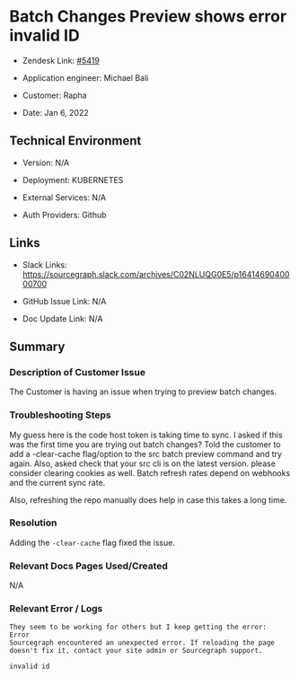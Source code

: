 

# Batch Changes Preview shows error invalid ID <!-- Ticket Title  Hint: include keywords to make it searchable -->



- Zendesk Link: [#5419](https://sourcegraph.zendesk.com/agent/tickets/5419)

- Application engineer: Michael Bali

- Customer: Rapha <!-- Redact if this contains personally identifying information -->

- Date: Jan 6, 2022


<!-- Data populated from integration, speak to Ben Gordon or Michael Bali if not working -->

<!-- During Internal team trial, fill missing data manually (we are waiting for all data to sync) -->



## Technical Environment

- Version: ​N/A

- Deployment: KUBERNETES

- External Services: N/A

- Auth Providers: Github





## Links
<!-- Data for application engineer manual entry -->
- Slack Links: https://sourcegraph.slack.com/archives/C02NLUQG0E5/p1641469040000700

- GitHub Issue Link: N/A

- Doc Update Link: N/A



## Summary

### Description of Customer Issue
The Customer is having an issue when trying to preview batch changes. 



### Troubleshooting Steps
My guess here is the code host token is taking time to sync.
I asked if this was the first time you are trying out batch changes? 
Told the customer to add a -clear-cache flag/option to the src batch preview command and try again. 
Also, asked check that your src cli is on the latest version.
please consider clearing cookies as well. Batch refresh rates depend on webhooks and the current sync rate. 

Also, refreshing the repo manually does help in case this takes a long time.



### Resolution

Adding the ```-clear-cache``` flag fixed the issue. 


### Relevant Docs Pages Used/Created

N/A


### Relevant Error / Logs

<!-- Please redact keys, tokens, and personal identifying information -->

```
They seem to be working for others but I keep getting the error:
Error
Sourcegraph encountered an unexpected error. If reloading the page doesn't fix it, contact your site admin or Sourcegraph support.

invalid id
```


<!-- Once complete, upload a copy to https://github.com/sourcegraph/support-tools-internal/tree/main/resolved-tickets as a .md file -->
<!-- Name the file 5419.md -->
